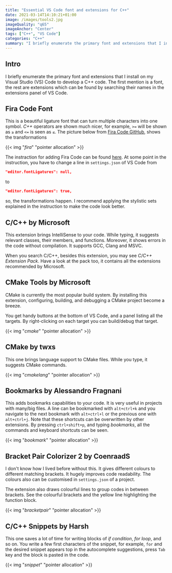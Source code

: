 ```yaml
---
title: "Essential VS Code font and extensions for C++"
date: 2021-03-14T14:10:21+01:00
image: /images/tools2.jpg
imageQuality: "q65"
imageAnchor: "Center"
tags: ["C++", "VS Code"]
categories: "C++" 
summary: "I briefly enumerate the primary font and extensions that I install on my Visual Studio (VS) Code to develop a C++ code: Fira Code font, CMake tools, bookmarks, snippets, and so on."
---
```


## Intro

I briefly enumerate the primary font and extensions that I install on my Visual Studio (VS) Code to develop a C++ code. The first mention is a font, the rest are extensions which can be found by searching their names in the extensions panel of VS Code.


## Fira Code Font

This is a beautiful ligature font that can turn multiple characters into one symbol. *C++* operators are shown much nicer, for example, `>=` will be shown as `≥` and `<=` is seen as  `≤`. The picture below from [Fira Code GitHub](https://github.com/tonsky/FiraCode), shows the transformations

{{< img "*fira*" "pointer allocation" >}}

The instraction for adding Fira Code can be found [here](https://github.com/tonsky/FiraCode/wiki/VS-Code-Instructions). At some point in the instruction, you have to change a line in `settings.json` of VS Code from

```json    
"editor.fontLigatures": null,
```
to

```json
"editor.fontLigatures": true,
```
so, the transformations happen.
I recommend applying the stylistic sets explained in the instruction to make the code look better.


## C/C++ by Microsoft

This extension brings IntelliSense to your code. While typing, it suggests relevant classes, their members, and functions. Moreover, it shows errors in the code without compilation. It supports GCC, Clang and MSVC.


When you search C/C++, besides this extension, you may see *C/C++ Extension Pack*. Have a look at the pack too, it contains all the extensions recommended by Microsoft. 


## CMake Tools by Microsoft

CMake is currently the most popular build system. By installing this extension, configuring, building, and debugging a CMake project become a breeze.

You get handy buttons at the bottom of VS Code, and a panel listing all the targets. By right-clicking on each target you can build/debug that target.

{{< img "*cmake*" "pointer allocation" >}}


## CMake by twxs

This one brings language support to CMake files. While you type, it suggests CMake commands. 

{{< img "*cmakelang*" "pointer allocation" >}}


## Bookmarks by Alessandro Fragnani

This adds bookmarks capabilities to your code. It is very useful in projects with many/big files. A line can be bookmarked with `alt+ctrl+k` and you navigate to the next bookmark with `alt+ctrl+l` or the previous one with `alt+ctrl+j`. Note that these shortcuts can be overwritten by other extensions. By pressing `ctrl+shift+p`, and typing *bookmarks*, all the commands and keyboard shortcuts can be seen.

{{< img "*bookmark*" "pointer allocation" >}}


## Bracket Pair Colorizer 2 by CoenraadS

I don't know how I lived before without this. It gives different colours to different matching brackets.
It hugely improves code readability. The colours also can be customised in `settings.json` of a project.

The extension also draws colourful lines to group codes in between brackets. See the colourful brackets and the yellow line highlighting the function block.

{{< img "*bracketpair*" "pointer allocation" >}}



## C/C++ Snippets by Harsh

This one saves a lot of time for writing blocks of *if condition*, *for loop*, and so on. 
You write a few first characters of the snippet, for example, `for` and the desired snippet
appears top in the autocomplete suggestions, press `Tab` key and the block is pasted in the code.



{{< img "*snippet*" "pointer allocation" >}}




